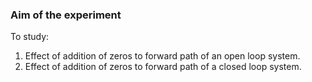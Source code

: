 ### Aim of the experiment
To study:
1. Effect of addition of zeros to forward path of an open loop system.
2. Effect of addition of zeros to forward path of a closed loop system.